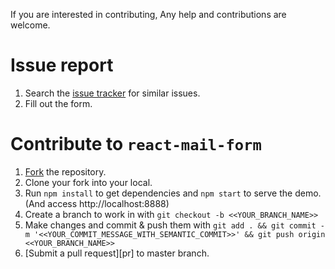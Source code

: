 If you are interested in contributing, Any help and contributions are welcome.

# Issue report
1. Search the [issue
   tracker](https://github.com/wonism/react-mail-form/issues) for
similar issues.
2. Fill out the form.

# Contribute to `react-mail-form`
1. [Fork](https://github.com/wonism/react-mail-form/fork) the
   repository.
2. Clone your fork into your local.
3. Run `npm install` to get dependencies and `npm start` to serve the
   demo. (And access http://localhost:8888)
4. Create a branch to work in with `git checkout -b <<YOUR_BRANCH_NAME>>`
5. Make changes and commit & push them with `git add . && git commit -m
   '<<YOUR_COMMIT_MESSAGE_WITH_SEMANTIC_COMMIT>>' && git push origin <<YOUR_BRANCH_NAME>>`
6. [Submit a pull request][pr] to master branch.
